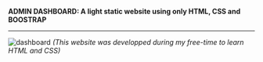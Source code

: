 **ADMIN DASHBOARD: A light static website using only HTML, CSS and BOOSTRAP**


-----------------------------------------------------------------------------------------------------------------------------------

![dashboard](https://user-images.githubusercontent.com/61105869/74856078-d3d2ab00-5341-11ea-8e00-5a437f3e064d.jpg)
*(This website was developped during my free-time to learn HTML and CSS)*

